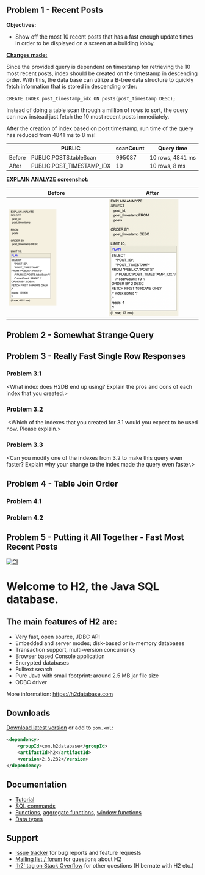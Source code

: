 ## Problem 1 - Recent Posts 
**Objectives:**
- Show off the most 10 recent posts that has a fast enough update times in order to be displayed on a screen at a building lobby.

**<u>Changes made:</u>**

Since the provided query is dependent on timestamp for retrieving the 10 most
recent posts, index should be created on the timestamp in descending order. 
With this, the data base can utilize a B-tree data structure to quickly fetch information
 that is stored in descending order:

`CREATE INDEX post_timestamp_idx ON posts(post_timestamp DESC);`

Instead of doing a table scan through a million of rows to sort, the query can 
now instead just fetch the 10 most recent posts immediately. 

After the creation of index based on post timestamp, run time of the query 
has reduced from 4841 ms to 8 ms!

|        | PUBLIC | scanCount | Query time      |
|--------|---|---|-----------------|
| Before | PUBLIC.POSTS.tableScan | 995087 | 10 rows, 4841 ms |
 | After | PUBLIC.POST_TIMESTAMP_IDX | 10 | 10 rows, 8 ms    |


**<u>EXPLAIN ANALYZE screenshot:</u>**

| Before | After |
|--- | --- |
|<img src="https://github.com/eburhansjah/ec500-spring2025-eburhansjah-h2database/blob/hw4-eburhansjah-h2database/assets/before-hw4-prob1.png" alt="before-explain-analyze-img-hw4-prob1" style="width:50%; height:auto;">|<img src="https://github.com/eburhansjah/ec500-spring2025-eburhansjah-h2database/blob/hw4-eburhansjah-h2database/assets/explain-analyze-hw4-prob1.png" alt="after-explain-analyze-img-hw4-prob1" style="width:80%; height:auto;">|

 
<screenshot of EXPLAIN ANALYZE>
 
## Problem 2 - Somewhat Strange Query
 
<change you made>
 
<screenshot of EXPLAIN ANALYZE>
 
## Problem 3 - Really Fast Single Row Responses
### Problem 3.1 
 
<What index does H2DB end up using?  Explain the pros and cons of each index that you created.>
 
### Problem 3.2 
﻿
<Which of the indexes that you created for 3.1 would you expect to be used now.  Please explain.>
 
### Problem 3.3
 
<Can you modify one of the indexes from 3.2 to make this query even faster?  Explain why your change to the index made the query even faster.>
 
## Problem 4 - Table Join Order
### Problem 4.1 
 
<Your modified query here>
 
### Problem 4.2
 
<List each of the four possible join orders and explain why or why not that particular join order will perform well or poorly.>
 
## Problem 5 - Putting it All Together - Fast Most Recent Posts 
 
<your query here>





[![CI](h2/src/docsrc/images/h2-logo-2.png)](https://github.com/h2database/h2database/actions?query=workflow%3ACI)
# Welcome to H2, the Java SQL database.

## The main features of H2 are:

* Very fast, open source, JDBC API
* Embedded and server modes; disk-based or in-memory databases
* Transaction support, multi-version concurrency
* Browser based Console application
* Encrypted databases
* Fulltext search
* Pure Java with small footprint: around 2.5 MB jar file size
* ODBC driver

More information: https://h2database.com

## Downloads

[Download latest version](https://h2database.com/html/download.html) or add to `pom.xml`:

```XML
<dependency>
    <groupId>com.h2database</groupId>
    <artifactId>h2</artifactId>
    <version>2.3.232</version>
</dependency>
```

## Documentation

* [Tutorial](https://h2database.com/html/tutorial.html)
* [SQL commands](https://h2database.com/html/commands.html)
* [Functions](https://h2database.com/html/functions.html), [aggregate functions](https://h2database.com/html/functions-aggregate.html), [window functions](https://h2database.com/html/functions-window.html)
* [Data types](https://h2database.com/html/datatypes.html)

## Support

* [Issue tracker](https://github.com/h2database/h2database/issues) for bug reports and feature requests
* [Mailing list / forum](https://groups.google.com/g/h2-database) for questions about H2
* ['h2' tag on Stack Overflow](https://stackoverflow.com/questions/tagged/h2) for other questions (Hibernate with H2 etc.)
